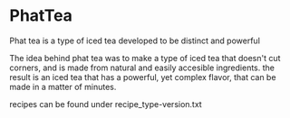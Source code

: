 # PhatTea
 Phat tea is a type of iced tea developed to be distinct and powerful

 The idea behind phat tea was to make a type of iced tea that doesn't cut corners, and is made from natural and easily accesible ingredients. the result is an iced tea that has a powerful, yet complex flavor, that can be made in a matter of minutes.

 recipes can be found under recipe_type-version.txt
